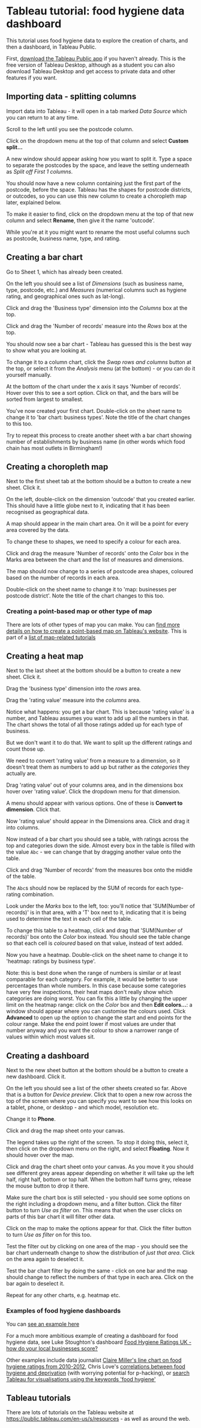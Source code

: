 # Tableau tutorial: food hygiene data dashboard

This tutorial uses food hygiene data to explore the creation of charts, and then a dashboard, in Tableau Public.

First, [download the Tableau Public app](https://public.tableau.com/) if you haven't already. This is the free version of Tableau Desktop, although as a student you can also download Tableau Desktop and get access to private data and other features if you want.

## Importing data - splitting columns

Import data into Tableau - it will open in a tab marked *Data Source* which you can return to at any time.

Scroll to the left until you see the postcode column.

Click on the dropdown menu at the top of that column and select **Custom split...**

A new window should appear asking how you want to split it. Type a space to separate the postcodes by the space, and leave the setting underneath as *Split off First 1 columns*.

You should now have a new column containing just the first part of the postcode, before the space. Tableau has the shapes for postcode districts, or outcodes, so you can use this new column to create a choropleth map later, explained below.

To make it easier to find, click on the dropdown menu at the top of that new column and select **Rename**, then give it the name 'outcode'.

While you're at it you might want to rename the most useful columns such as postcode, business name, type, and rating.

## Creating a bar chart

Go to Sheet 1, which has already been created.

On the left you should see a list of *Dimensions* (such as business name, type, postcode, etc.) and *Measures* (numerical columns such as hygiene rating, and geographical ones such as lat-long).

Click and drag the 'Business type' dimension into the *Columns* box at the top.

Click and drag the 'Number of records' measure into the *Rows* box at the top.

You should now see a bar chart - Tableau has guessed this is the best way to show what you are looking at.

To change it to a column chart, click the *Swap rows and columns* button at the top, or select it from the *Analysis* menu (at the bottom) - or you can do it yourself manually.

At the bottom of the chart under the x axis it says 'Number of records'. Hover over this to see a sort option. Click on that, and the bars will be sorted from largest to smallest.

You've now created your first chart. Double-click on the sheet name to change it to 'bar chart: business types'. Note the title of the chart changes to this too.

Try to repeat this process to create another sheet with a bar chart showing number of establishments by business name (in other words which food chain has most outlets in Birmingham!)


## Creating a choropleth map

Next to the first sheet tab at the bottom should be a button to create a new sheet. Click it.

On the left, double-click on the dimension 'outcode' that you created earlier. This should have a little globe next to it, indicating that it has been recognised as geographical data.

A map should appear in the main chart area. On it will be a point for every area covered by the data.

To change these to shapes, we need to specify a colour for each area.

Click and drag the measure 'Number of records' onto the *Color* box in the Marks area between the chart and the list of measures and dimensions.

The map should now change to a series of postcode area shapes, coloured based on the number of records in each area.

Double-click on the sheet name to change it to 'map: businesses per postcode district'. Note the title of the chart changes to this too.


### Creating a point-based map or other type of map

There are lots of other types of map you can make. You can [find more details on how to create a point-based map on Tableau's website](https://onlinehelp.tableau.com/current/pro/desktop/en-us/maps_howto_pointdistribution.html). This is part of a [list of map-related tutorials](https://onlinehelp.tableau.com/current/pro/desktop/en-us/maps_build.html)

## Creating a heat map

Next to the last sheet at the bottom should be a button to create a new sheet. Click it.

Drag the 'business type' dimension into the *rows* area.

Drag the 'rating value' measure into the *columns* area.

Notice what happens: you get a bar chart. This is because 'rating value' is a number, and Tableau assumes you want to add up all the numbers in that. The chart shows the total of all those ratings added up for each type of business.

But we don't want it to do that. We want to split up the different ratings and count those up.

We need to convert 'rating value' from a measure to a dimension, so it doesn't treat them as numbers to add up but rather as the *categories* they actually are.

Drag 'rating value' out of your columns area, and in the dimensions box hover over 'rating value'. Click the dropdown menu for that dimension.

A menu should appear with various options. One of these is **Convert to dimension**. Click that.

Now 'rating value' should appear in the Dimensions area. Click and drag it into columns.

Now instead of a bar chart you should see a table, with ratings across the top and categories down the side. Almost every box in the table is filled with the value `Abc` - we can change that by dragging another value onto the table.

Click and drag 'Number of records' from the measures box onto the middle of the table.

The `Abc`s should now be replaced by the SUM of records for each type-rating combination.

Look under the *Marks* box to the left, too: you'll notice that 'SUM(Number of records)' is in that area, with a 'T' box next to it, indicating that it is being used to determine the text in each cell of the table.

To change this table to a heatmap, click and drag that 'SUM(Number of records)' box onto the *Color* box instead. You should see the table change so that each cell is *coloured* based on that value, instead of text added.

Now you have a heatmap. Double-click on the sheet name to change it to 'heatmap: ratings by business type'.

Note: this is best done when the range of numbers is similar or at least comparable for each category. For example, it would be better to use percentages than whole numbers. In this case because some categories have very few inspections, their heat maps don't really show which categories are doing worst. You can fix this a little by changing the upper limit on the heatmap range: click on the *Color* box and then **Edit colors...**: a window should appear where you can customise the colours used. Click **Advanced** to open up the option to change the start and end points for the colour range. Make the end point lower if most values are under that number anyway and you want the colour to show a narrower range of values within which most values sit.


## Creating a dashboard

Next to the new sheet button at the bottom should be a button to create a new dashboard. Click it.

On the left you should see a list of the other sheets created so far. Above that is a button for *Device preview*. Click that to open a new row across the top of the screen where you can specify you want to see how this looks on a tablet, phone, or desktop - and which model, resolution etc.

Change it to **Phone**.

Click and drag the map sheet onto your canvas.

The legend takes up the right of the screen. To stop it doing this, select it, then click on the dropdown menu on the right, and select **Floating**. Now it should hover over the map.

Click and drag the chart sheet onto your canvas. As you move it you should see different grey areas appear depending on whether it will take up the left half, right half, bottom or top half. When the bottom half turns grey, release the mouse button to drop it there.

Make sure the chart box is still selected - you should see some options on the right including a dropdown menu, and a filter button. Click the filter button to turn *Use as filter* on. This means that when the user clicks on parts of this bar chart it will filter other data.

Click on the map to make the options appear for that. Click the filter button to turn *Use as filter* on for this too.

Test the filter out by clicking on one area of the map - you should see the bar chart underneath change to show the distribution of *just that area*. Click on the area again to deselect it.

Test the bar chart filter by doing the same - click on one bar and the map should change to reflect the numbers of that type in each area. Click on the bar again to deselect it.

Repeat for any other charts, e.g. heatmap etc.

### Examples of food hygiene dashboards

You can [see an example here](https://public.tableau.com/profile/paul.bradshaw#!/vizhome/Birminghamfoodhygieneexample/Dashboard1)

For a much more ambitious example of creating a dashboard for food hygiene data, see Luke Stoughton's dashboard [Food Hygiene Ratings UK - how do your local businesses score?](https://public.tableau.com/profile/luke.stoughton8750#!/vizhome/FoodStandardsRatings/FoodStandards)

Other examples include data journalist [Claire Miller's line chart on food hygiene ratings from 2010-2012](https://public.tableau.com/profile/clairemiller#!/vizhome/FoodHygieneRatings-June2012/Proportionofscores), Chris Love's [correlations between food hygiene and deprivation](https://public.tableau.com/profile/chrisluv#!/vizhome/ExaminingFoodHygieneRatingsbyLocalAuthority/FoodHygienevsIMD) (with worrying potential for p-hacking), or [search Tableau for visualisations using the keywords 'food hygiene'](https://public.tableau.com/en-us/search/all/food%20hygiene)

## Tableau tutorials

There are lots of tutorials on the Tableau website at https://public.tableau.com/en-us/s/resources - as well as around the web.
